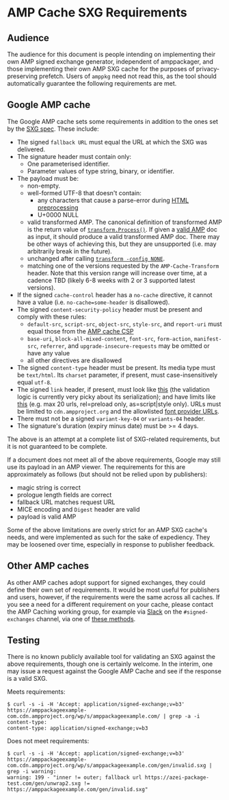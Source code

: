 # AMP Cache SXG Requirements

## Audience

The audience for this document is people intending on implementing their own AMP
signed exchange generator, independent of amppackager, and those implementing
their own AMP SXG cache for the purposes of privacy-preserving prefetch. Users
of `amppkg` need not read this, as the tool should automatically guarantee the
following requirements are met.

## Google AMP cache

The Google AMP cache sets some requirements in addition to the ones set by the
[SXG spec](https://wicg.github.io/webpackage/draft-yasskin-http-origin-signed-responses.html).
These include:

 * The signed `fallback URL` must equal the URL at which the SXG was delivered.
 * The signature header must contain only:
   * One parameterised identifier.
   * Parameter values of type string, binary, or identifier.
 * The payload must be:
   * non-empty.
   * well-formed UTF-8 that doesn't contain:
     * any characters that cause a parse-error during [HTML preprocessing](https://html.spec.whatwg.org/multipage/parsing.html#preprocessing-the-input-stream)
     * U+0000 NULL
   * valid transformed AMP. The canonical definition of transformed AMP is the
     return value of [`transform.Process()`](https://github.com/ampproject/amppackager/blob/e4bf0430ba152cfe82ccf063df92021dfc0f26a5/transformer/transformer.go#L219).
     If given a [valid AMP](https://github.com/ampproject/amphtml/tree/master/validator)
     doc as input, it should produce a valid transformed AMP doc. There may be
     other ways of achieving this, but they are unsupported (i.e. may
     arbitrarily break in the future).
   * unchanged after calling [`transform -config NONE`](https://github.com/ampproject/amppackager/tree/releases/transformer#how-to-use).
   * matching one of the versions requested by the `AMP-Cache-Transform` header.
     Note that this version range will increase over time, at a cadence TBD
     (likely 6-8 weeks with 2 or 3 supported latest versions).
 * If the signed `cache-control` header has a `no-cache` directive, it cannot
   have a value (i.e. `no-cache=some-header` is disallowed).
 * The signed `content-security-policy` header must be present and comply with
   these rules:
   * `default-src`, `script-src`, `object-src`, `style-src`, and `report-uri`
     must equal those from the [AMP cache CSP](https://github.com/ampproject/amppackager/blob/releases/packager/signer/signer.go#L272)
   * `base-uri`, `block-all-mixed-content`, `font-src`, `form-action`,
     `manifest-src`, `referrer`, and `upgrade-insecure-requests` may be omitted
     or have any value
   * all other directives are disallowed
 * The signed `content-type` header must be present. Its media type must be
   `text/html`. Its `charset` parameter, if present, must case-insensitively
   equal `utf-8`.
 * The signed `link` header, if present, must look like [this](https://github.com/ampproject/amppackager/blob/e4bf0430ba152cfe82ccf063df92021dfc0f26a5/packager/signer/signer.go#L426)
   (the validation logic is currently very picky about its serialization); and
   have limits like [this](https://github.com/ampproject/amppackager/blob/e4bf0430ba152cfe82ccf063df92021dfc0f26a5/transformer/transformer.go#L177)
   (e.g. max 20 urls, rel=preload only, as=script|style only). URLs must be
   limited to `cdn.ampproject.org` and the allowlisted [font provider URLs](https://github.com/ampproject/amphtml/blob/b0ff92429923c86f3973009a84ff02f4f1868b4d/validator/validator-main.protoascii#L310).
 * There must not be a signed `variant-key-04` or `variants-04` header.
 * The signature's duration (expiry minus date) must be >= 4 days.

The above is an attempt at a complete list of SXG-related requirements, but it
is not guaranteed to be complete.

If a document does not meet all of the above requirements, Google may still use
its payload in an AMP viewer. The requirements for this are approximately as
follows (but should not be relied upon by publishers):

 * magic string is correct
 * prologue length fields are correct
 * fallback URL matches request URL
 * MICE encoding and `Digest` header are valid
 * payload is valid AMP

Some of the above limitations are overly strict for an AMP SXG cache's needs,
and were implemented as such for the sake of expediency. They may be loosened
over time, especially in response to publisher feedback.

## Other AMP caches

As other AMP caches adopt support for signed exchanges, they could define their
own set of requirements. It would be most useful for publishers and users,
however, if the requirements were the same across all caches. If you see a need
for a different requirement on your cache, please contact the AMP Caching
working group, for example via [Slack](https://amphtml.slack.com/) on the
`#signed-exchanges` channel, via one of [these methods](https://github.com/ampproject/wg-caching#communication-channels).

## Testing

There is no known publicly available tool for validating an SXG against the
above requirements, though one is certainly welcome. In the interim, one may
issue a request against the Google AMP Cache and see if the response is a valid
SXG.

Meets requirements:
```
$ curl -s -i -H 'Accept: application/signed-exchange;v=b3' https://amppackageexample-com.cdn.ampproject.org/wp/s/amppackageexample.com/ | grep -a -i content-type:
content-type: application/signed-exchange;v=b3
```

Does not meet requirements:
```
$ curl -s -i -H 'Accept: application/signed-exchange;v=b3' https://amppackageexample-com.cdn.ampproject.org/wp/s/amppackageexample.com/gen/invalid.sxg | grep -i warning:
warning: 199 - "inner != outer; fallback url https://azei-package-test.com/gen/unwrap2.sxg != https://amppackageexample.com/gen/invalid.sxg"
```
